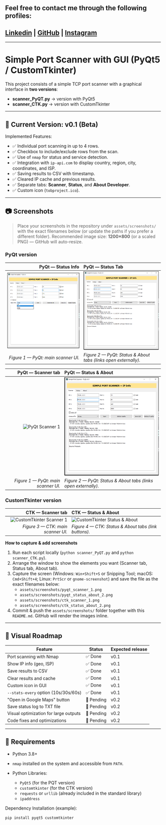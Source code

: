 ## Feel free to contact me through the following profiles:

 ## [Linkedin](https://www.linkedin.com/in/andrespds/) | [GitHub](https://github.com/tobproject) | [Instagram](https://www.instagram.com/tob_project/)


---

# Simple Port Scanner with GUI (PyQt5 / CustomTkinter)

This project consists of a simple TCP port scanner with a graphical interface in **two versions**:

- **scanner_PyQT.py** → version with PyQt5
- **scanner_CTK.py** → version with CustomTkinter

---

## 📌 Current Version: **v0.1 (Beta)**

Implemented Features:
- ✅ Individual port scanning in up to 4 rows.
- ✅ Checkbox to include/exclude rows from the scan.
- ✅ Use of `nmap` for status and service detection.
- ✅ Integration with `ip-api.com` to display country, region, city, coordinates, and ISP.
- ✅ Saving results to CSV with timestamp.
- ✅ Cleared IP cache and previous results.
- ✅ Separate tabs: **Scanner**, **Status**, and **About Developer**.
- ✅ Custom icon (`tobproject.ico`).

---

## 📷 Screenshots

> Place your screenshots in the repository under `assets/screenshots/` with the exact filenames below (or update the paths if you prefer a different folder). Recommended image size: **1200×800** (or a scaled PNG) — GitHub will auto-resize.

### PyQt version
<div align="center">

| PyQt — Status Info | PyQt — Status Tab |
|---:|:---|
| <img src="assets/screenshots/screenshot_1.png" alt="PyQt Scanner & Status Info" width="420"/> | <img src="assets/screenshots/screenshot_2.png" alt="PyQt Scanner & Status Info" width="420"/> |
| *Figure 1 — PyQt: main scanner UI.* | *Figure 2 — PyQt: Status & About tabs (links open externally).* |

| PyQt — Scanner tab | PyQt — Status & About |
|---:|:---|
| <img src="assets/screenshots/pyqt_scanner_1.png" alt="PyQt Scanner 1" width="420"/> | <img src="assets/screenshots/screenshot_2.png" alt="PyQt Status & About" width="420"/> |
| *Figure 1 — PyQt: main scanner UI.* | *Figure 2 — PyQt: Status & About tabs (links open externally).* |

</div>

### CustomTkinter version
<div align="center">

| CTK — Scanner tab | CTK — Status & About |
|---:|:---|
| <img src="assets/screenshots/ctk_scanner_1.png" alt="CustomTkinter Scanner 1" width="420"/> | <img src="assets/screenshots/ctk_status_about_2.png" alt="CustomTkinter Status & About" width="420"/> |
| *Figure 3 — CTK: main scanner UI.* | *Figure 4 — CTK: Status & About tabs (link buttons).* |

</div>

**How to capture & add screenshots**
1. Run each script locally (`python scanner_PyQT.py` and `python scanner_CTK.py`).  
2. Arrange the window to show the elements you want (Scanner tab, Status tab, About tab).  
3. Capture the screen (Windows: `Win+Shift+S` or Snipping Tool; macOS: `Cmd+Shift+4`; Linux: `PrtScr` or `gnome-screenshot`) and save the file as the exact filenames below:
   - `assets/screenshots/pyqt_scanner_1.png`
   - `assets/screenshots/pyqt_status_about_2.png`
   - `assets/screenshots/ctk_scanner_1.png`
   - `assets/screenshots/ctk_status_about_2.png`
4. Commit & push the `assets/screenshots/` folder together with this `README.md`. GitHub will render the images inline.

---

## 📌 Visual Roadmap

| Feature | Status | Expected release |
|----------------------------------------|----------|------------------|
| Port scanning with Nmap | ✅ Done | v0.1 |
| Show IP info (geo, ISP) | ✅ Done | v0.1 |
| Save results to CSV | ✅ Done | v0.1 |
| Clear results and cache | ✅ Done | v0.1 |
| Custom icon in GUI | ✅ Done | v0.1 |
| `--stats-every` option (10s/30s/60s) | ✅ Done | v0.1 |
| "Open in Google Maps" button | 🚧 Pending | v0.2 |
| Save status log to TXT file | 🚧 Pending | v0.2 |
| Visual optimization for large outputs | 🚧 Pending | v0.2 |
| Code fixes and optimizations | 🚧 Pending | v0.2 |

---

## 🔧 Requirements

- Python 3.8+
- `nmap` installed on the system and accessible from `PATH`.

- Python Libraries:
  - `PyQt5` (for the PQT version)
  - `customtkinter` (for the CTK version)
  - `requests` or `urllib` (already included in the standard library)
  - `ipaddress`

Dependency Installation (example):
```bash
pip install pyqt5 customtkinter
